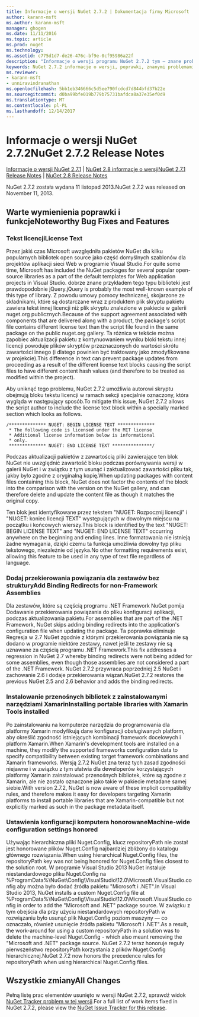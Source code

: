 ```yaml
---
title: Informacje o wersji NuGet 2.7.2 | Dokumentacja firmy Microsoft
author: karann-msft
ms.author: karann-msft
manager: ghogen
ms.date: 11/11/2016
ms.topic: article
ms.prod: nuget
ms.technology: 
ms.assetid: c775d1d7-de26-476c-bf9e-0cf95986a22f
description: "Informacje o wersji programu NuGet 2.7.2 tym — znane problemy, poprawki, dodatkowe funkcje i dcr."
keywords: NuGet 2.7.2 informacje o wersji, poprawki, znanymi problemami, nowe funkcje, dcr
ms.reviewer:
- karann-msft
- unniravindranathan
ms.openlocfilehash: 5bb1eb346666c5d5ee790fcdcd7d844bfd37b22e
ms.sourcegitcommit: d0ba99bfe019b779b75731bafdca8a37e35ef0d9
ms.translationtype: MT
ms.contentlocale: pl-PL
ms.lasthandoff: 12/14/2017
---
```

# <a name="nuget-272-release-notes"></a><span data-ttu-id="2e4da-104">Informacje o wersji NuGet 2.7.2</span><span class="sxs-lookup"><span data-stu-id="2e4da-104">NuGet 2.7.2 Release Notes</span></span>

<span data-ttu-id="2e4da-105">[Informacje o wersji NuGet 2.7.1](../release-notes/nuget-2.7.1.md) | [NuGet 2.8 informacje o wersji](../release-notes/nuget-2.8.md)</span><span class="sxs-lookup"><span data-stu-id="2e4da-105">[NuGet 2.7.1 Release Notes](../release-notes/nuget-2.7.1.md) | [NuGet 2.8 Release Notes](../release-notes/nuget-2.8.md)</span></span>

<span data-ttu-id="2e4da-106">NuGet 2.7.2 została wydana 11 listopad 2013.</span><span class="sxs-lookup"><span data-stu-id="2e4da-106">NuGet 2.7.2 was released on November 11, 2013.</span></span>

## <a name="noteworthy-bug-fixes-and-features"></a><span data-ttu-id="2e4da-107">Warte wymienienia poprawki i funkcje</span><span class="sxs-lookup"><span data-stu-id="2e4da-107">Noteworthy Bug Fixes and Features</span></span>

### <a name="license-text"></a><span data-ttu-id="2e4da-108">Tekst licencji</span><span class="sxs-lookup"><span data-stu-id="2e4da-108">License Text</span></span>
<span data-ttu-id="2e4da-109">Przez jakiś czas Microsoft uwzględniła pakietów NuGet dla kilku popularnych bibliotek open source jako część domyślnych szablonów dla projektów aplikacji sieci Web w programie Visual Studio.</span><span class="sxs-lookup"><span data-stu-id="2e4da-109">For quite some time, Microsoft has included the NuGet packages for several popular open-source libraries as a part of the default templates for Web application projects in Visual Studio.</span></span> <span data-ttu-id="2e4da-110">dobrze znane przykładem tego typu biblioteki jest prawdopodobnie jQuery.</span><span class="sxs-lookup"><span data-stu-id="2e4da-110">jQuery is probably the most well-known example of this type of library.</span></span> <span data-ttu-id="2e4da-111">Z powodu umowy pomocy technicznej, skojarzone ze składnikami, które są dostarczane wraz z produktem plik skryptu pakietu zawiera tekst innej licencji niż plik skryptu znalezione w pakiecie w galerii nuget.org publicznych.</span><span class="sxs-lookup"><span data-stu-id="2e4da-111">Because of the support agreement associated with components that are delivered along with a product, the package's script file contains different license text than the script file found in the same package on the public nuget.org gallery.</span></span> <span data-ttu-id="2e4da-112">Ta różnica w tekście można zapobiec aktualizacji pakietu z kontynuowaniem wyniku bloki tekstu innej licencji powoduje plików skryptów przeznaczonych do wartości skrótu zawartości innego (i dlatego powinien być traktowany jako zmodyfikowane w projekcie).</span><span class="sxs-lookup"><span data-stu-id="2e4da-112">This difference in text can prevent package updates from proceeding as a result of the different license text blocks causing the script files to have different content hash values (and therefore to be treated as modified within the project).</span></span>

<span data-ttu-id="2e4da-113">Aby uniknąć tego problemu, NuGet 2.7.2 umożliwia autorowi skryptu obejmują bloku tekstu licencji w ramach sekcji specjalnie oznaczony, która wygląda w następujący sposób.</span><span class="sxs-lookup"><span data-stu-id="2e4da-113">To mitigate this issue, NuGet 2.7.2 allows the script author to include the license text block within a specially marked section which looks as follows.</span></span>

    /************** NUGET: BEGIN LICENSE TEXT **************
     * The following code is licensed under the MIT license
     * Additional license information below is informational
     * only.
     ************** NUGET: END LICENSE TEXT ***************/

<span data-ttu-id="2e4da-114">Podczas aktualizacji pakietów z zawartością pliki zawierające ten blok NuGet nie uwzględnić zawartość bloku podczas porównywania wersji w galerii NuGet i w związku z tym usunąć i zaktualizować zawartości pliku tak, jakby było zgodne z oryginalną kopię.</span><span class="sxs-lookup"><span data-stu-id="2e4da-114">When updating packages with content files containing this block, NuGet does not factor the contents of the block into the comparison with the version on the NuGet gallery, and can therefore delete and update the content file as though it matches the original copy.</span></span>

<span data-ttu-id="2e4da-115">Ten blok jest identyfikowane przez tekstem "NUGET: Rozpocznij licencji" i "NUGET: koniec licencji TEXT" występujących w dowolnym miejscu na początku i końcowych wierszy.</span><span class="sxs-lookup"><span data-stu-id="2e4da-115">This block is identified by the text "NUGET: BEGIN LICENSE TEXT" and "NUGET: END LICENSE TEXT" occurring anywhere on the beginning and ending lines.</span></span>  <span data-ttu-id="2e4da-116">Inne formatowania nie istnieją żadne wymagania, dzięki czemu ta funkcja umożliwia dowolny typ pliku tekstowego, niezależnie od języka.</span><span class="sxs-lookup"><span data-stu-id="2e4da-116">No other formatting requirements exist, allowing this feature to be used in any type of text file regardless of language.</span></span>

### <a name="add-binding-redirects-for-non-framework-assemblies"></a><span data-ttu-id="2e4da-117">Dodaj przekierowania powiązania dla zestawów bez struktury</span><span class="sxs-lookup"><span data-stu-id="2e4da-117">Add Binding Redirects for non-Framework Assemblies</span></span>
<span data-ttu-id="2e4da-118">Dla zestawów, które są częścią programu .NET Framework NuGet pomija Dodawanie przekierowania powiązania do pliku konfiguracji aplikacji, podczas aktualizowania pakietu.</span><span class="sxs-lookup"><span data-stu-id="2e4da-118">For assemblies that are part of the .NET Framework, NuGet skips adding binding redirects into the application's configuration file when updating the package.</span></span> <span data-ttu-id="2e4da-119">Ta poprawka eliminuje Regresja w 2.7 NuGet zgodnie z którymi przekierowania powiązania nie są dodano w programie niektóre zestawy, nawet jeśli te zestawy nie są uznawane za częścią programu .NET Framework.</span><span class="sxs-lookup"><span data-stu-id="2e4da-119">This fix addresses a regression in NuGet 2.7 whereby binding redirects were not being added for some assemblies, even though those assemblies are not considered a part of the .NET Framework.</span></span> <span data-ttu-id="2e4da-120">NuGet 2.7.2 przywraca poprzedniej 2.5 NuGet i zachowanie 2.6 i dodaje przekierowania wiązań.</span><span class="sxs-lookup"><span data-stu-id="2e4da-120">NuGet 2.7.2 restores the previous NuGet 2.5 and 2.6 behavior and adds the binding redirects.</span></span>

### <a name="installing-portable-libraries-with-xamarin-tools-installed"></a><span data-ttu-id="2e4da-121">Instalowanie przenośnych bibliotek z zainstalowanymi narzędziami Xamarin</span><span class="sxs-lookup"><span data-stu-id="2e4da-121">Installing portable libraries with Xamarin Tools installed</span></span>
<span data-ttu-id="2e4da-122">Po zainstalowaniu na komputerze narzędzia do programowania dla platformy Xamarin modyfikują dane konfiguracji obsługiwanych platform, aby określić zgodność istniejących kombinacji framework docelowych i platform Xamarin.</span><span class="sxs-lookup"><span data-stu-id="2e4da-122">When Xamarin's development tools are installed on a machine, they modify the supported frameworks configuration data to specify compatibility between existing target framework combinations and Xamarin frameworks.</span></span> <span data-ttu-id="2e4da-123">Wersją 2.7.2 NuGet zna teraz tych zasad zgodności niejawne i w związku z tym ułatwia dla deweloperów korzystających platformy Xamarin zainstalować przenośnych bibliotek, które są zgodne z Xamarin, ale nie zostało oznaczone jako takie w pakiecie metadane samej siebie.</span><span class="sxs-lookup"><span data-stu-id="2e4da-123">With version 2.7.2, NuGet is now aware of these implicit compatibility rules, and therefore makes it easy for developers targeting Xamarin platforms to install portable libraries that are Xamarin-compatible but not explicitly marked as such in the package metadata itself.</span></span>

### <a name="machine-wide-configuration-settings-honored"></a><span data-ttu-id="2e4da-124">Ustawienia konfiguracji komputera honorowane</span><span class="sxs-lookup"><span data-stu-id="2e4da-124">Machine-wide configuration settings honored</span></span>
<span data-ttu-id="2e4da-125">Używając hierarchiczna pliki Nuget.Config, klucz repositoryPath nie został jest honorowane plików Nuget.Config najbardziej zbliżony do katalogu głównego rozwiązania.</span><span class="sxs-lookup"><span data-stu-id="2e4da-125">When using hierarchical Nuget.Config files, the repositoryPath key was not being honored for Nuget.Config files closest to the solution root.</span></span> <span data-ttu-id="2e4da-126">W programie Visual Studio 2013 NuGet instaluje niestandardowego pliku Nuget.Config na %ProgramData%\NuGet\Config\VisualStudio\12.0\Microsoft.VisualStudio.config aby można było dodać źródła pakietu "Microsoft i .NET".</span><span class="sxs-lookup"><span data-stu-id="2e4da-126">In Visual Studio 2013, NuGet installs a custom Nuget.Config file at %ProgramData%\NuGet\Config\VisualStudio\12.0\Microsoft.VisualStudio.config in order to add the "Microsoft and .NET" package source.</span></span> <span data-ttu-id="2e4da-127">W związku z tym obejścia dla przy użyciu niestandardowych repositoryPath w rozwiązaniu było usunąć plik Nuget.Config poziom maszyny — co oznaczało, również usunięcie źródła pakietu "Microsoft i .NET".</span><span class="sxs-lookup"><span data-stu-id="2e4da-127">As a result, the work-around for using a custom repositoryPath in a solution was to delete the machine-level Nuget.Config - which also meant removing the "Microsoft and .NET" package source.</span></span> <span data-ttu-id="2e4da-128">NuGet 2.7.2 teraz honoruje reguły pierwszeństwo repositoryPath korzystania z plików Nuget.Config hierarchicznej.</span><span class="sxs-lookup"><span data-stu-id="2e4da-128">NuGet 2.7.2 now honors the precedence rules for repositoryPath when using hierarchical Nuget.Config files.</span></span>

## <a name="all-changes"></a><span data-ttu-id="2e4da-129">Wszystkie zmiany</span><span class="sxs-lookup"><span data-stu-id="2e4da-129">All Changes</span></span>
<span data-ttu-id="2e4da-130">Pełną listę prac elementów usunięto w wersji NuGet 2.7.2, sprawdź widok [NuGet Tracker problem w tej wersji](https://nuget.codeplex.com/workitem/list/advanced?keyword=&status=All&type=All&priority=All&release=NuGet%202.7.2&assignedTo=All&component=All&sortField=LastUpdatedDate&sortDirection=Descending&page=0&reasonClosed=Fixed).</span><span class="sxs-lookup"><span data-stu-id="2e4da-130">For a full list of work items fixed in NuGet 2.7.2, please view the [NuGet Issue Tracker for this release](https://nuget.codeplex.com/workitem/list/advanced?keyword=&status=All&type=All&priority=All&release=NuGet%202.7.2&assignedTo=All&component=All&sortField=LastUpdatedDate&sortDirection=Descending&page=0&reasonClosed=Fixed).</span></span>

